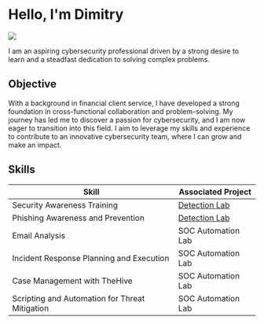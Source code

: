# Hello, I'm Dimitry
<a href="https://linkedin.com/in/dimitrydecolin"><img src="https://img.shields.io/badge/-LinkedIn-0072b1?&style=for-the-badge&logo=linkedin&logoColor=white" /></a>

I am an aspiring cybersecurity professional driven by a strong desire to learn and a steadfast dedication to solving complex problems.

## Objective
With a background in financial client service, I have developed a strong foundation in cross-functional collaboration and problem-solving. My journey has led me to discover a passion for cybersecurity, and I am now eager to transition into this field. I aim to leverage my skills and experience to contribute to an innovative cybersecurity team, where I can grow and make an impact.

## Skills
| Skill                                         | Associated Project         |
|-----------------------------------------------|----------------------------|
| Security Awareness Training                   | <a href="https://google.com">Detection Lab</a>|
| Phishing Awareness and Prevention             | <a href="https://google.com">Detection Lab</a>|
| Email Analysis                                | SOC Automation Lab|
| Incident Response Planning and Execution      | SOC Automation Lab|
| Case Management with TheHive                  | SOC Automation Lab|
| Scripting and Automation for Threat Mitigation | SOC Automation Lab|

